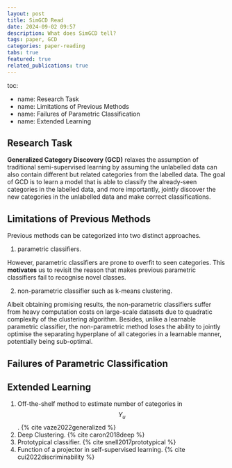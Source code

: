 ```yaml
---
layout: post
title: SimGCD Read
date: 2024-09-02 09:57
description: What does SimGCD tell?
tags: paper, GCD
categories: paper-reading
tabs: true
featured: true
related_publications: true
---
```


toc:
  - name: Research Task
  - name: Limitations of Previous Methods
  - name: Failures of Parametric Classification
  - name: Extended Learning


## Research Task

**Generalized Category Discovery (GCD)** relaxes the assumption of traditional semi-supervised learning by assuming the unlabelled data can also contain different but related categories from the labelled data. The goal of GCD is to learn a model that is able to classify the already-seen categories in the labelled data, and more importantly, jointly discover the new categories in the unlabelled data and make correct classifications.

## Limitations of Previous Methods

Previous methods can be categorized into two distinct approaches.

1) parametric classifiers.

However, parametric classifiers are prone to overfit to seen categories.
This **motivates** us to revisit the reason that makes previous parametric classifiers fail to recognise novel classes.

2) non-parametric classifier such as k-means clustering.

Albeit obtaining promising results, the non-parametric classifiers suffer from heavy computation costs on large-scale datasets due to quadratic complexity of the clustering algorithm.
Besides, unlike a learnable parametric classifier, the non-parametric method loses the ability to jointly optimise the separating hyperplane of all categories in a learnable manner, potentially being sub-optimal.

## Failures of Parametric Classification


## Extended Learning
1. Off-the-shelf method to estimate number of categories in $$ Y_u $$. {% cite vaze2022generalized %}
2. Deep Clustering. {% cite caron2018deep %}
3. Prototypical classifier. {% cite snell2017prototypical %}
4. Function of a projector in self-supervised learning. {% cite cui2022discriminability %}
